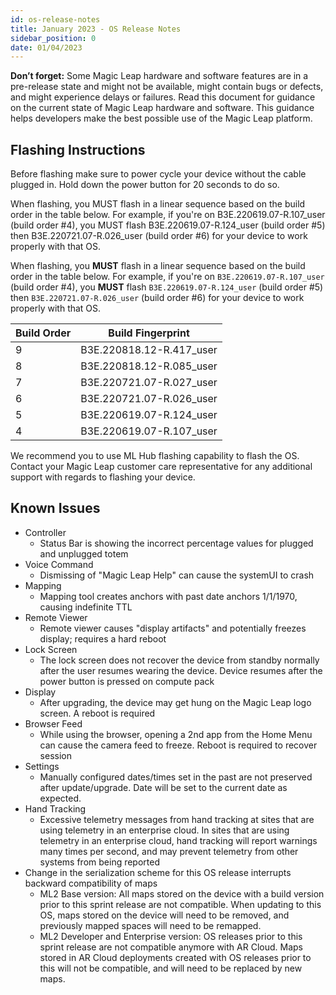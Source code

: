 ```yaml
---
id: os-release-notes
title: January 2023 - OS Release Notes
sidebar_position: 0
date: 01/04/2023
---
```


**Don’t forget:** Some Magic Leap hardware and software features are in a pre-release state and might not be available, might contain bugs or defects, and might experience delays or failures. Read this document for guidance on the current state of Magic Leap hardware and software. This guidance helps developers make the best possible use of the Magic Leap platform.

## Flashing Instructions

Before flashing make sure to power cycle your device without the cable plugged in. Hold down the power button for 20 seconds to do so.

When flashing, you MUST flash in a linear sequence based on the build order in the table below. For example, if you're on B3E.220619.07-R.107_user (build order #4), you MUST flash B3E.220619.07-R.124_user (build order #5) then B3E.220721.07-R.026_user (build order #6) for your device to work properly with that OS.

When flashing, you **MUST** flash in a linear sequence based on the build order in the table below. For example, if you're on `B3E.220619.07-R.107_user` (build order #4), you **MUST** flash `B3E.220619.07-R.124_user` (build order #5) then `B3E.220721.07-R.026_user` (build order #6) for your device to work properly with that OS.

| Build Order | Build Fingerprint        |
| ----------- | ------------------------ |
| 9           | B3E.220818.12-R.417_user |
| 8           | B3E.220818.12-R.085_user |
| 7           | B3E.220721.07-R.027_user |
| 6           | B3E.220721.07-R.026_user |
| 5           | B3E.220619.07-R.124_user |
| 4           | B3E.220619.07-R.107_user |

We recommend you to use ML Hub flashing capability to flash the OS. Contact your Magic Leap customer care representative for any additional support with regards to flashing your device.

## Known Issues

- Controller
  - Status Bar is showing the incorrect percentage values for plugged and unplugged totem
- Voice Command
  - Dismissing of "Magic Leap Help" can cause the systemUI to crash
- Mapping
  - Mapping tool creates anchors with past date anchors 1/1/1970, causing indefinite TTL
- Remote Viewer
  - Remote viewer causes "display artifacts" and potentially freezes display; requires a hard reboot
- Lock Screen
  - The lock screen does not recover the device from standby normally after the user resumes wearing the device. Device resumes after the power button is pressed on compute pack
- Display
  - After upgrading, the device may get hung on the Magic Leap logo screen. A reboot is required
- Browser Feed
  - While using the browser, opening a 2nd app from the Home Menu can cause the camera feed to freeze. Reboot is required to recover session
- Settings
  - Manually configured dates/times set in the past are not preserved after update/upgrade. Date will be set to the current date as expected.
- Hand Tracking
  - Excessive telemetry messages from hand tracking at sites that are using telemetry in an enterprise cloud. In sites that are using telemetry in an enterprise cloud, hand tracking will report warnings many times per second, and may prevent telemetry from other systems from being reported
- Change in the serialization scheme for this OS release interrupts backward compatibility of maps
  - ML2 Base version: All maps stored on the device with a build version prior to this sprint release are not compatible. When updating to this OS, maps stored on the device will need to be removed, and previously mapped spaces will need to be remapped.
  - ML2 Developer and Enterprise version: OS releases prior to this sprint release are not compatible anymore with AR Cloud. Maps stored in AR Cloud deployments created with OS releases prior to this will not be compatible, and will need to be replaced by new maps.
